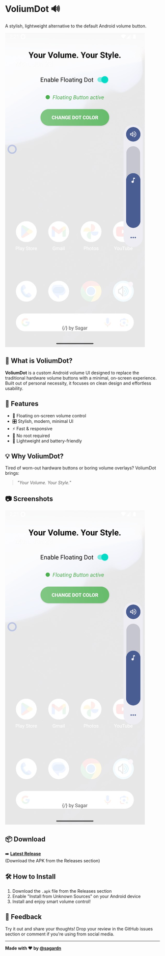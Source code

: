 # VoliumDot 🔊

A stylish, lightweight alternative to the default Android volume button.

![VoliumDot UI](https://raw.githubusercontent.com/sagardn/VolumeDot/refs/heads/main/ui.jpg)

## 📱 What is VoliumDot?

**VoliumDot** is a custom Android volume UI designed to replace the traditional hardware volume buttons with a minimal, on-screen experience. Built out of personal necessity, it focuses on clean design and effortless usability.

## 🚀 Features

- 📌 Floating on-screen volume control
- 🎛️ Stylish, modern, minimal UI
- ⚡ Fast & responsive
- 🎯 No root required
- 🧩 Lightweight and battery-friendly

## 💡 Why VoliumDot?

Tired of worn-out hardware buttons or boring volume overlays? VoliumDot brings:

> _"Your Volume. Your Style."_

## 📷 Screenshots

![VoliumDot UI](https://raw.githubusercontent.com/sagardn/VolumeDot/refs/heads/main/ui.jpg)

## 📦 Download

➡️ [**Latest Release**](https://github.com/sagardn/VolumeDot/releases)  
(Download the APK from the Releases section)

## 🛠️ How to Install

1. Download the `.apk` file from the Releases section
2. Enable "Install from Unknown Sources" on your Android device
3. Install and enjoy smart volume control!

## 🙌 Feedback

Try it out and share your thoughts! Drop your review in the GitHub issues section or comment if you're using from social media.

---

**Made with ❤️ by [@sagardn](https://github.com/sagardn)**
